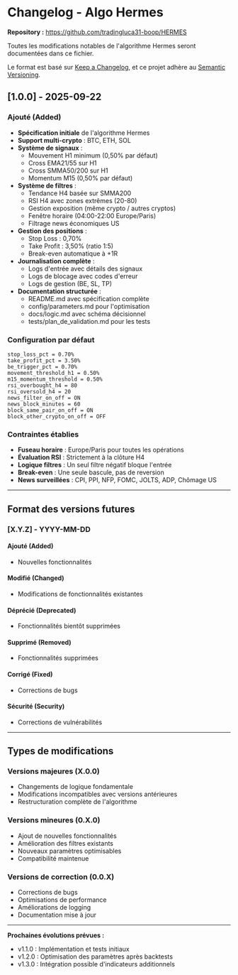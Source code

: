 # Changelog - Algo Hermes

**Repository :** https://github.com/tradingluca31-boop/HERMES

Toutes les modifications notables de l'algorithme Hermes seront documentées dans ce fichier.

Le format est basé sur [Keep a Changelog](https://keepachangelog.com/fr/1.0.0/),
et ce projet adhère au [Semantic Versioning](https://semver.org/spec/v2.0.0.html).

## [1.0.0] - 2025-09-22

### Ajouté (Added)
- **Spécification initiale** de l'algorithme Hermes
- **Support multi-crypto** : BTC, ETH, SOL
- **Système de signaux** :
  - Mouvement H1 minimum (0,50% par défaut)
  - Cross EMA21/55 sur H1
  - Cross SMMA50/200 sur H1
  - Momentum M15 (0,50% par défaut)
- **Système de filtres** :
  - Tendance H4 basée sur SMMA200
  - RSI H4 avec zones extrêmes (20-80)
  - Gestion exposition (même crypto / autres cryptos)
  - Fenêtre horaire (04:00-22:00 Europe/Paris)
  - Filtrage news économiques US
- **Gestion des positions** :
  - Stop Loss : 0,70%
  - Take Profit : 3,50% (ratio 1:5)
  - Break-even automatique à +1R
- **Journalisation complète** :
  - Logs d'entrée avec détails des signaux
  - Logs de blocage avec codes d'erreur
  - Logs de gestion (BE, SL, TP)
- **Documentation structurée** :
  - README.md avec spécification complète
  - config/parameters.md pour l'optimisation
  - docs/logic.md avec schéma décisionnel
  - tests/plan_de_validation.md pour les tests

### Configuration par défaut
```
stop_loss_pct = 0.70%
take_profit_pct = 3.50%
be_trigger_pct = 0.70%
movement_threshold_h1 = 0.50%
m15_momentum_threshold = 0.50%
rsi_overbought_h4 = 80
rsi_oversold_h4 = 20
news_filter_on_off = ON
news_block_minutes = 60
block_same_pair_on_off = ON
block_other_crypto_on_off = OFF
```

### Contraintes établies
- **Fuseau horaire** : Europe/Paris pour toutes les opérations
- **Évaluation RSI** : Strictement à la clôture H4
- **Logique filtres** : Un seul filtre négatif bloque l'entrée
- **Break-even** : Une seule bascule, pas de reversion
- **News surveillées** : CPI, PPI, NFP, FOMC, JOLTS, ADP, Chômage US

---

## Format des versions futures

### [X.Y.Z] - YYYY-MM-DD

#### Ajouté (Added)
- Nouvelles fonctionnalités

#### Modifié (Changed)
- Modifications de fonctionnalités existantes

#### Déprécié (Deprecated)
- Fonctionnalités bientôt supprimées

#### Supprimé (Removed)
- Fonctionnalités supprimées

#### Corrigé (Fixed)
- Corrections de bugs

#### Sécurité (Security)
- Corrections de vulnérabilités

---

## Types de modifications

### Versions majeures (X.0.0)
- Changements de logique fondamentale
- Modifications incompatibles avec versions antérieures
- Restructuration complète de l'algorithme

### Versions mineures (0.X.0)
- Ajout de nouvelles fonctionnalités
- Amélioration des filtres existants
- Nouveaux paramètres optimisables
- Compatibilité maintenue

### Versions de correction (0.0.X)
- Corrections de bugs
- Optimisations de performance
- Améliorations de logging
- Documentation mise à jour

---

**Prochaines évolutions prévues :**
- v1.1.0 : Implémentation et tests initiaux
- v1.2.0 : Optimisation des paramètres après backtests
- v1.3.0 : Intégration possible d'indicateurs additionnels